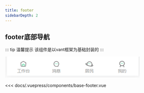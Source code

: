 ```yaml
---
title: footer                  
sidebarDepth: 2
---
```


## footer底部导航

::: tip  温馨提示
该组件是以vant框架为基础封装的
::: 

![Image text](../.vuepress/public/footer/demo.png)

<base-footer slot="source"></base-footer>
<<< docs/.vuepress/components/base-footer.vue
